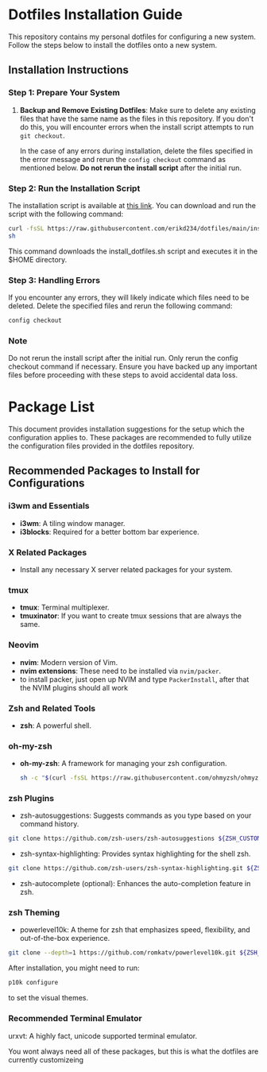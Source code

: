 # Dotfiles Installation Guide

This repository contains my personal dotfiles for configuring a new system. Follow the steps below to install the dotfiles onto a new system.

## Installation Instructions

### Step 1: Prepare Your System

1. **Backup and Remove Existing Dotfiles**:
   Make sure to delete any existing files that have the same name as the files in this repository. If you don't do this, you will encounter errors when the install script attempts to run `git checkout`.

   In the case of any errors during installation, delete the files specified in the error message and rerun the `config checkout` command as mentioned below. **Do not rerun the install script** after the initial run.

### Step 2: Run the Installation Script

The installation script is available at [this link](https://github.com/erikd234/dotfiles/blob/main/install_dotfiles.sh). You can download and run the script with the following command:

```sh
curl -fsSL https://raw.githubusercontent.com/erikd234/dotfiles/main/install_dotfiles.sh | bash
sh
```
This command downloads the install_dotfiles.sh script and executes it in the $HOME directory.

### Step 3: Handling Errors
If you encounter any errors, they will likely indicate which files need to be deleted. Delete the specified files and rerun the following command:

```sh
config checkout
```
### Note

Do not rerun the install script after the initial run. Only rerun the config checkout command if necessary.
Ensure you have backed up any important files before proceeding with these steps to avoid accidental data loss.


# Package List

This document provides installation suggestions for the setup which the configuration applies to. These packages are recommended to fully utilize the configuration files provided in the dotfiles repository.

## Recommended Packages to Install for Configurations

### i3wm and Essentials
- **i3wm**: A tiling window manager.
- **i3blocks**: Required for a better bottom bar experience.

### X Related Packages
- Install any necessary X server related packages for your system.

### tmux
- **tmux**: Terminal multiplexer.
- **tmuxinator**: If you want to create tmux sessions that are always the same.

### Neovim
- **nvim**: Modern version of Vim.
- **nvim extensions**: These need to be installed via `nvim/packer`.
- to install packer, just open up NVIM and type `PackerInstall`, after that the NVIM plugins should all work

### Zsh and Related Tools
- **zsh**: A powerful shell.

### oh-my-zsh
- **oh-my-zsh**: A framework for managing your zsh configuration.
  ```sh
  sh -c "$(curl -fsSL https://raw.githubusercontent.com/ohmyzsh/ohmyzsh/master/tools/install.sh)"
  ```

### zsh Plugins
 - zsh-autosuggestions: Suggests commands as you type based on your command history.

```sh
git clone https://github.com/zsh-users/zsh-autosuggestions ${ZSH_CUSTOM:-~/.oh-my-zsh/custom}/plugins/zsh-autosuggestions
```

- zsh-syntax-highlighting: Provides syntax highlighting for the shell zsh.

```sh
git clone https://github.com/zsh-users/zsh-syntax-highlighting.git ${ZSH_CUSTOM:-~/.oh-my-zsh/custom}/plugins/zsh-syntax-highlighting
```

- zsh-autocomplete (optional): Enhances the auto-completion feature in zsh.

### zsh Theming
- powerlevel10k: A theme for zsh that emphasizes speed, flexibility, and out-of-the-box experience.
```sh
git clone --depth=1 https://github.com/romkatv/powerlevel10k.git ${ZSH_CUSTOM:-$HOME/.oh-my-zsh/custom}/themes/powerlevel10k
```

After installation, you might need to run:
```sh
p10k configure
```

to set the visual themes.

### Recommended Terminal Emulator
urxvt: A highly fact, unicode supported terminal emulator.

You wont always need all of these packages, but this is what the dotfiles are currently customizeing

